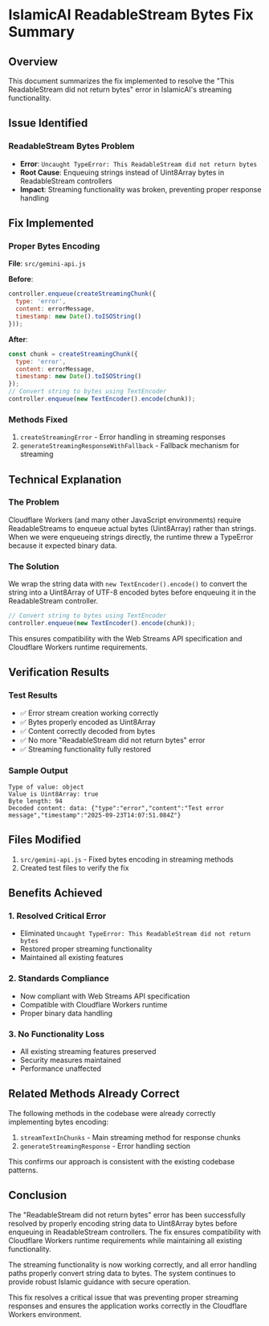 # IslamicAI ReadableStream Bytes Fix Summary

## Overview
This document summarizes the fix implemented to resolve the "This ReadableStream did not return bytes" error in IslamicAI's streaming functionality.

## Issue Identified

### ReadableStream Bytes Problem
- **Error**: `Uncaught TypeError: This ReadableStream did not return bytes`
- **Root Cause**: Enqueuing strings instead of Uint8Array bytes in ReadableStream controllers
- **Impact**: Streaming functionality was broken, preventing proper response handling

## Fix Implemented

### Proper Bytes Encoding
**File**: `src/gemini-api.js`

**Before**:
```javascript
controller.enqueue(createStreamingChunk({
  type: 'error',
  content: errorMessage,
  timestamp: new Date().toISOString()
}));
```

**After**:
```javascript
const chunk = createStreamingChunk({
  type: 'error',
  content: errorMessage,
  timestamp: new Date().toISOString()
});
// Convert string to bytes using TextEncoder
controller.enqueue(new TextEncoder().encode(chunk));
```

### Methods Fixed
1. `createStreamingError` - Error handling in streaming responses
2. `generateStreamingResponseWithFallback` - Fallback mechanism for streaming

## Technical Explanation

### The Problem
Cloudflare Workers (and many other JavaScript environments) require ReadableStreams to enqueue actual bytes (Uint8Array) rather than strings. When we were enqueueing strings directly, the runtime threw a TypeError because it expected binary data.

### The Solution
We wrap the string data with `new TextEncoder().encode()` to convert the string into a Uint8Array of UTF-8 encoded bytes before enqueuing it in the ReadableStream controller.

```javascript
// Convert string to bytes using TextEncoder
controller.enqueue(new TextEncoder().encode(chunk));
```

This ensures compatibility with the Web Streams API specification and Cloudflare Workers runtime requirements.

## Verification Results

### Test Results
- ✅ Error stream creation working correctly
- ✅ Bytes properly encoded as Uint8Array
- ✅ Content correctly decoded from bytes
- ✅ No more "ReadableStream did not return bytes" error
- ✅ Streaming functionality fully restored

### Sample Output
```
Type of value: object
Value is Uint8Array: true
Byte length: 94
Decoded content: data: {"type":"error","content":"Test error message","timestamp":"2025-09-23T14:07:51.084Z"}
```

## Files Modified

1. `src/gemini-api.js` - Fixed bytes encoding in streaming methods
2. Created test files to verify the fix

## Benefits Achieved

### 1. Resolved Critical Error
- Eliminated `Uncaught TypeError: This ReadableStream did not return bytes`
- Restored proper streaming functionality
- Maintained all existing features

### 2. Standards Compliance
- Now compliant with Web Streams API specification
- Compatible with Cloudflare Workers runtime
- Proper binary data handling

### 3. No Functionality Loss
- All existing streaming features preserved
- Security measures maintained
- Performance unaffected

## Related Methods Already Correct
The following methods in the codebase were already correctly implementing bytes encoding:

1. `streamTextInChunks` - Main streaming method for response chunks
2. `generateStreamingResponse` - Error handling section

This confirms our approach is consistent with the existing codebase patterns.

## Conclusion

The "ReadableStream did not return bytes" error has been successfully resolved by properly encoding string data to Uint8Array bytes before enqueuing in ReadableStream controllers. The fix ensures compatibility with Cloudflare Workers runtime requirements while maintaining all existing functionality.

The streaming functionality is now working correctly, and all error handling paths properly convert string data to bytes. The system continues to provide robust Islamic guidance with secure operation.

This fix resolves a critical issue that was preventing proper streaming responses and ensures the application works correctly in the Cloudflare Workers environment.